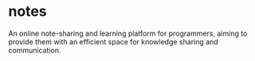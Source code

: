 # notes
An online note-sharing and learning platform for programmers, aiming to provide them with an efficient space for knowledge sharing and communication.
